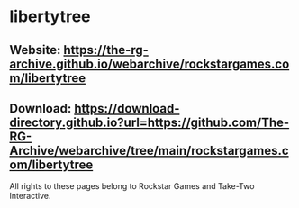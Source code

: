# libertytree
## Website: https://the-rg-archive.github.io/webarchive/rockstargames.com/libertytree

## Download: https://download-directory.github.io?url=https://github.com/The-RG-Archive/webarchive/tree/main/rockstargames.com/libertytree

All rights to these pages belong to Rockstar Games and Take-Two Interactive.
